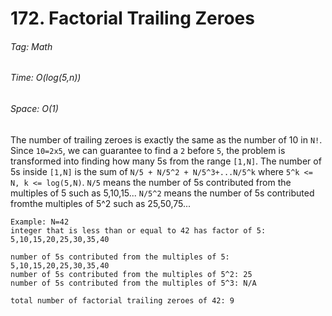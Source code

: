 # 172. Factorial Trailing Zeroes

###### Tag: Math

###### Time: O(log(5,n))
###### Space: O(1)

The number of trailing zeroes is exactly the same as the number of 10 in `N!`. Since `10=2x5`, we can guarantee to find a `2` before `5`, the problem is transformed into finding how many 5s from the range `[1,N]`. The number of 5s inside `[1,N]` is the sum of 
`N/5 + N/5^2 + N/5^3+...N/5^k` where `5^k <= N, k <= log(5,N)`. 
`N/5` means the number of 5s contributed from the multiples of 5 such as 5,10,15...
`N/5^2` means the number of 5s contributed fromthe multiples of 5^2 such as 25,50,75... 

```
Example: N=42
integer that is less than or equal to 42 has factor of 5:
5,10,15,20,25,30,35,40

number of 5s contributed from the multiples of 5: 5,10,15,20,25,30,35,40
number of 5s contributed from the multiples of 5^2: 25
number of 5s contributed from the multiples of 5^3: N/A

total number of factorial trailing zeroes of 42: 9
```

